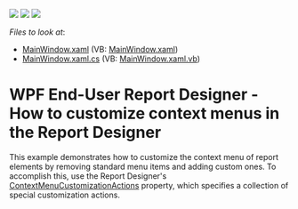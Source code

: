 <!-- default badges list -->
![](https://img.shields.io/endpoint?url=https://codecentral.devexpress.com/api/v1/VersionRange/128605098/16.1.6%2B)
[![](https://img.shields.io/badge/Open_in_DevExpress_Support_Center-FF7200?style=flat-square&logo=DevExpress&logoColor=white)](https://supportcenter.devexpress.com/ticket/details/T416357)
[![](https://img.shields.io/badge/📖_How_to_use_DevExpress_Examples-e9f6fc?style=flat-square)](https://docs.devexpress.com/GeneralInformation/403183)
<!-- default badges end -->
<!-- default file list -->
*Files to look at*:

* [MainWindow.xaml](./CS/CustomizeContextMenus/MainWindow.xaml) (VB: [MainWindow.xaml](./VB/CustomizeContextMenus/MainWindow.xaml))
* [MainWindow.xaml.cs](./CS/CustomizeContextMenus/MainWindow.xaml.cs) (VB: [MainWindow.xaml.vb](./VB/CustomizeContextMenus/MainWindow.xaml.vb))
<!-- default file list end -->
# WPF End-User Report Designer - How to customize context menus in the Report Designer


This example demonstrates how to customize the context menu of report elements by removing standard menu items and adding custom ones. To accomplish this, use the Report Designer's <a href="https://documentation.devexpress.com/#WPF/DevExpressXpfReportsUserDesignerReportDesigner_ContextMenuCustomizationActionstopic">ContextMenuCustomizationActions</a> property, which specifies a collection of special customization actions.

<br/>


